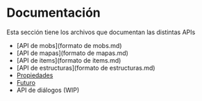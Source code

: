 # Documentación

Esta sección tiene los archivos que documentan las distintas APIs

* [API de mobs](formato de mobs.md)
* [API de mapas](formato de mapas.md)
* [API de items](formato de items.md)
* [API de estructuras](formato de estructuras.md)
* [Propiedades](propiedades.md)
* [Futuro](wishlist.md)
* API de diálogos (WIP)

